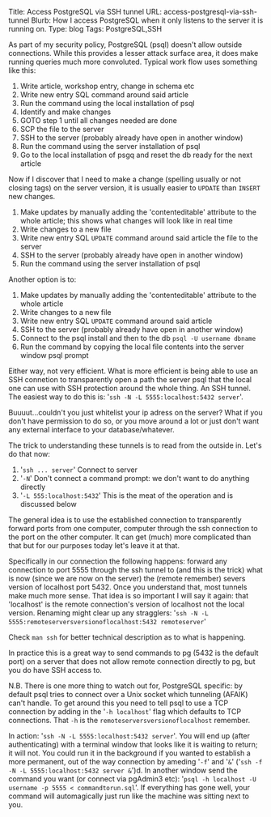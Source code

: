 Title: Access PostgreSQL via SSH tunnel
URL: access-postgresql-via-ssh-tunnel
Blurb: How I access PostgreSQL when it only listens to the server it is running on.
Type: blog
Tags: PostgreSQL,SSH

As part of my security policy, PostgreSQL (psql) doesn't allow outside connections. While this provides a lesser attack surface area, it does make running queries much more convoluted. Typical work flow uses something like this:

1. Write article, workshop entry, change in schema etc
2. Write new entry SQL command around said article
3. Run the command using the local installation of psql
4. Identify and make changes
5. GOTO step 1 until all changes needed are done
6. SCP the file to the server
7. SSH to the server (probably already have open in another window)
8. Run the command using the server installation of psql
9. Go to the local installation of psgq and reset the db ready for the next article

Now if I discover that I need to make a change (spelling usually or not closing tags) on the server version, it is usually easier to `UPDATE` than `INSERT` new changes.

1. Make updates by manually adding the 'contenteditable' attribute to the whole article; this shows what changes will look like in real time
2. Write changes to a new file
3. Write new entry SQL `UPDATE` command around said article the file to the server
4. SSH to the server (probably already have open in another window)
5. Run the command using the server installation of psql

Another option is to:

1. Make updates by manually adding the 'contenteditable' attribute to the whole article
2. Write changes to a new file
3. Write new entry SQL `UPDATE` command around said article
4. SSH to the server (probably already have open in another window)
5. Connect to the psql install and then to the db `psql -U username dbname`
6. Run the command by copying the local file contents into the server window psql prompt

Either way, not very efficient. What is more efficient is being able to use an SSH connetion to transparently open a path the server psql that the local one can use with SSH protection around the whole thing. An SSH tunnel. The easiest way to do this is: '`ssh -N -L 5555:localhost:5432 server`'.

Buuuut...couldn't you just whitelist your ip adress on the server? What if you don't have permission to do so, or you move around a lot or just don't want any external interface to your database/whatever.

The trick to understanding these tunnels is to read from the outside in. Let's do that now:

1. '`ssh ... server`' Connect to server
2. '`-N`' Don't connect a command prompt: we don't want to do anything directly
3. '`-L 555:localhost:5432`' This is the meat of the operation and is discussed below

The general idea is to use the established connection to transparently forward ports from one computer, computer through the ssh connection to the port on the other computer. It can get (much) more complicated than that but for our purposes today let's leave it at that.

Specifically in our connection the following happens: forward any connection to port 5555 through the ssh tunnel to (and this is the trick) what is now (since we are now on the server) the (remote remember) severs version of localhost port 5432. Once you understand that, most tunnels make much more sense. That idea is so important I will say it again: that 'localhost' is the remote connection's version of localhost not the local version. Renaming might clear up any stragglers: '`ssh -N -L 5555:remoteserversversionoflocalhost:5432 remoteserver`'

Check `man ssh` for better technical description as to what is happening.

In practice this is a great way to send commands to pg (5432 is the default port) on a server that does not allow remote connection directly to pg, but you do have SSH access to.

N.B. There is one more thing to watch out for, PostgreSQL specific: by default psql tries to connect over a Unix socket which tunneling (AFAIK) can't handle. To get around this you need to tell psql to use a TCP connection by adding in the '`-h localhost`' flag which defaults to TCP connections. That `-h` is the `remoteserversversionoflocalhost` remember.

In action: '`ssh -N -L 5555:localhost:5432 server`'. You will end up (after authenticating) with a terminal window that looks like it is waiting to return; it will not. You could run it in the background if you wanted to establish a more permanent, out of the way connection by ameding '`-f`' and '`&`' ('`ssh -f -N -L 5555:localhost:5432 server &`')d. In another window send the command you want (or connect via pgAdmin3 etc): '`psql -h localhost -U username -p 5555 < commandtorun.sql`'. If everything has gone well, your command will automagically just run like the machine was sitting next to you.